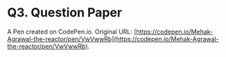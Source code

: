 # Q3. Question Paper

A Pen created on CodePen.io. Original URL: [https://codepen.io/Mehak-Agrawal-the-reactor/pen/VwVwwRb](https://codepen.io/Mehak-Agrawal-the-reactor/pen/VwVwwRb).

